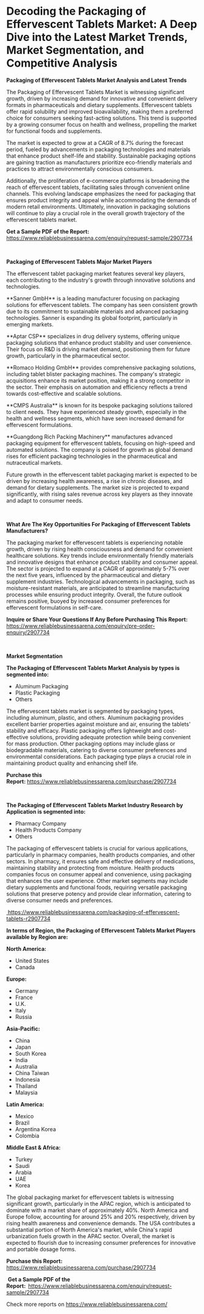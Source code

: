 <p><h1>Decoding the Packaging of Effervescent Tablets Market: A Deep Dive into the Latest Market Trends, Market Segmentation, and Competitive Analysis</h1></p><p><strong>Packaging of Effervescent Tablets Market Analysis and Latest Trends</strong></p>
<p><p>The Packaging of Effervescent Tablets Market is witnessing significant growth, driven by increasing demand for innovative and convenient delivery formats in pharmaceuticals and dietary supplements. Effervescent tablets offer rapid solubility and improved bioavailability, making them a preferred choice for consumers seeking fast-acting solutions. This trend is supported by a growing consumer focus on health and wellness, propelling the market for functional foods and supplements.</p><p>The market is expected to grow at a CAGR of 8.7% during the forecast period, fueled by advancements in packaging technologies and materials that enhance product shelf-life and stability. Sustainable packaging options are gaining traction as manufacturers prioritize eco-friendly materials and practices to attract environmentally conscious consumers.</p><p>Additionally, the proliferation of e-commerce platforms is broadening the reach of effervescent tablets, facilitating sales through convenient online channels. This evolving landscape emphasizes the need for packaging that ensures product integrity and appeal while accommodating the demands of modern retail environments. Ultimately, innovation in packaging solutions will continue to play a crucial role in the overall growth trajectory of the effervescent tablets market.</p></p>
<p><strong>Get a Sample PDF of the Report:&nbsp;</strong> <a href="https://www.reliablebusinessarena.com/enquiry/request-sample/2907734?utm_campaign=2488&utm_medium=2&utm_source=Github&utm_content=ia&utm_term=12032025&utm_id=packaging-of-effervescent-tablets">https://www.reliablebusinessarena.com/enquiry/request-sample/2907734</a></p>
<p>&nbsp;</p>
<p><strong>Packaging of Effervescent Tablets Major Market Players</strong></p>
<p><p>The effervescent tablet packaging market features several key players, each contributing to the industry's growth through innovative solutions and technologies. </p><p>**Sanner GmbH** is a leading manufacturer focusing on packaging solutions for effervescent tablets. The company has seen consistent growth due to its commitment to sustainable materials and advanced packaging technologies. Sanner is expanding its global footprint, particularly in emerging markets.</p><p>**Aptar CSP** specializes in drug delivery systems, offering unique packaging solutions that enhance product stability and user convenience. Their focus on R&D is driving market demand, positioning them for future growth, particularly in the pharmaceutical sector.</p><p>**Romaco Holding GmbH** provides comprehensive packaging solutions, including tablet blister packaging machines. The company's strategic acquisitions enhance its market position, making it a strong competitor in the sector. Their emphasis on automation and efficiency reflects a trend towards cost-effective and scalable solutions.</p><p>**CMPS Australia** is known for its bespoke packaging solutions tailored to client needs. They have experienced steady growth, especially in the health and wellness segments, which have seen increased demand for effervescent formulations.</p><p>**Guangdong Rich Packing Machinery** manufactures advanced packaging equipment for effervescent tablets, focusing on high-speed and automated solutions. The company is poised for growth as global demand rises for efficient packaging technologies in the pharmaceutical and nutraceutical markets.</p><p>Future growth in the effervescent tablet packaging market is expected to be driven by increasing health awareness, a rise in chronic diseases, and demand for dietary supplements. The market size is projected to expand significantly, with rising sales revenue across key players as they innovate and adapt to consumer needs.</p></p>
<p>&nbsp;</p>
<p><strong>What Are The Key Opportunities For Packaging of Effervescent Tablets Manufacturers?</strong></p>
<p><p>The packaging market for effervescent tablets is experiencing notable growth, driven by rising health consciousness and demand for convenient healthcare solutions. Key trends include environmentally friendly materials and innovative designs that enhance product stability and consumer appeal. The sector is projected to expand at a CAGR of approximately 5-7% over the next five years, influenced by the pharmaceutical and dietary supplement industries. Technological advancements in packaging, such as moisture-resistant materials, are anticipated to streamline manufacturing processes while ensuring product integrity. Overall, the future outlook remains positive, buoyed by increased consumer preferences for effervescent formulations in self-care.</p></p>
<p><strong>Inquire or Share Your Questions If Any Before Purchasing This Report:</strong> <a href="https://www.reliablebusinessarena.com/enquiry/pre-order-enquiry/2907734?utm_campaign=2488&utm_medium=2&utm_source=Github&utm_content=ia&utm_term=12032025&utm_id=packaging-of-effervescent-tablets">https://www.reliablebusinessarena.com/enquiry/pre-order-enquiry/2907734</a></p>
<p>&nbsp;</p>
<p><strong>Market Segmentation</strong></p>
<p><strong>The Packaging of Effervescent Tablets Market Analysis by types is segmented into:</strong></p>
<p><ul><li>Aluminum Packaging</li><li>Plastic Packaging</li><li>Others</li></ul></p>
<p><p>The effervescent tablets market is segmented by packaging types, including aluminum, plastic, and others. Aluminum packaging provides excellent barrier properties against moisture and air, ensuring the tablets' stability and efficacy. Plastic packaging offers lightweight and cost-effective solutions, providing adequate protection while being convenient for mass production. Other packaging options may include glass or biodegradable materials, catering to diverse consumer preferences and environmental considerations. Each packaging type plays a crucial role in maintaining product quality and enhancing shelf life.</p></p>
<p><strong>Purchase this Report:&nbsp;</strong><a href="https://www.reliablebusinessarena.com/purchase/2907734?utm_campaign=2488&utm_medium=2&utm_source=Github&utm_content=ia&utm_term=12032025&utm_id=packaging-of-effervescent-tablets">https://www.reliablebusinessarena.com/purchase/2907734</a></p>
<p>&nbsp;</p>
<p><strong>The Packaging of Effervescent Tablets Market Industry Research by Application is segmented into:</strong></p>
<p><ul><li>Pharmacy Company</li><li>Health Products Company</li><li>Others</li></ul></p>
<p><p>The packaging of effervescent tablets is crucial for various applications, particularly in pharmacy companies, health products companies, and other sectors. In pharmacy, it ensures safe and effective delivery of medications, maintaining stability and protecting from moisture. Health products companies focus on consumer appeal and convenience, using packaging that enhances the user experience. Other market segments may include dietary supplements and functional foods, requiring versatile packaging solutions that preserve potency and provide clear information, catering to diverse consumer needs and preferences.</p></p>
<p><a href="https://www.reliablebusinessarena.com/packaging-of-effervescent-tablets-r2907734?utm_campaign=2488&utm_medium=2&utm_source=Github&utm_content=ia&utm_term=12032025&utm_id=packaging-of-effervescent-tablets">&nbsp;https://www.reliablebusinessarena.com/packaging-of-effervescent-tablets-r2907734</a></p>
<p><strong>In terms of Region, the Packaging of Effervescent Tablets Market Players available by Region are:</strong></p>
<p>
    <p> <strong> North America: </strong>
        <ul>
            <li>United States</li>
            <li>Canada</li>
        </ul>
        </p> 
    <p> <strong> Europe: </strong>
        <ul>
            <li>Germany</li>
            <li>France</li>
            <li>U.K.</li>
            <li>Italy</li>
            <li>Russia</li>
        </ul>
        </p> 
    <p> <strong> Asia-Pacific: </strong>
        <ul>
            <li>China</li>
            <li>Japan</li>
            <li>South Korea</li>
            <li>India</li>
            <li>Australia</li>
            <li>China Taiwan</li>
            <li>Indonesia</li>
            <li>Thailand</li>
            <li>Malaysia</li>
        </ul>
        </p> 
    <p> <strong> Latin America: </strong>
        <ul>
            <li>Mexico</li>
            <li>Brazil</li>
            <li>Argentina Korea</li>
            <li>Colombia</li>
        </ul>
        </p> 
    <p> <strong> Middle East & Africa: </strong>
        <ul>
            <li>Turkey</li>
            <li>Saudi</li>
            <li>Arabia</li>
            <li>UAE</li>
            <li>Korea</li>
        </ul>
    </p>
    </p>
<p><p>The global packaging market for effervescent tablets is witnessing significant growth, particularly in the APAC region, which is anticipated to dominate with a market share of approximately 40%. North America and Europe follow, accounting for around 25% and 20% respectively, driven by rising health awareness and convenience demands. The USA contributes a substantial portion of North America's market, while China's rapid urbanization fuels growth in the APAC sector. Overall, the market is expected to flourish due to increasing consumer preferences for innovative and portable dosage forms.</p></p>
<p><strong>Purchase this Report: </strong><a href="https://www.reliablebusinessarena.com/purchase/2907734?utm_campaign=2488&utm_medium=2&utm_source=Github&utm_content=ia&utm_term=12032025&utm_id=packaging-of-effervescent-tablets">https://www.reliablebusinessarena.com/purchase/2907734</a></p>
<p>&nbsp;<strong>Get a Sample PDF of the Report:&nbsp;&nbsp;</strong><a href="https://www.reliablebusinessarena.com/enquiry/request-sample/2907734?utm_campaign=2488&utm_medium=2&utm_source=Github&utm_content=ia&utm_term=12032025&utm_id=packaging-of-effervescent-tablets">https://www.reliablebusinessarena.com/enquiry/request-sample/2907734</a></p>
<p><strong></strong></p>
<p>Check more reports on <a href="https://www.reliablebusinessarena.com/?utm_campaign=2488&utm_medium=2&utm_source=Github&utm_content=ia&utm_term=12032025&utm_id=packaging-of-effervescent-tablets">https://www.reliablebusinessarena.com/</a></p>